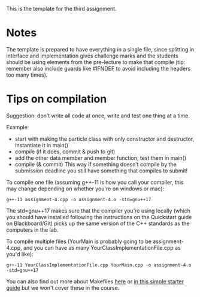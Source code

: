 This is the template for the third assignment. 

# Notes

The template is prepared to have everything in a single file, since splitting in interface and implementation gives challenge marks and the students should be using elements from the pre-lecture to make that compile (tip: remember also include guards like #IFNDEF to avoid including the headers too many times). 

# Tips on compilation 

Suggestion: don’t write all code at once, write and test one thing at a time. 

Example:  
   * start with making the particle class with only constructor and destructor, instantiate it in main()
   * compile (if it does, commit & push to git)
   * add the other data member and member function, test them in main() 
   * compile (& commit)
This way if something doesn’t compile by the submission deadline you still have something that compiles to submit!

To compile one file (assuming g++-11 is how you call your compiler, this may change depending on whether you're on windows or mac): 

`g++-11 assignment-4.cpp -o assignment-4.o -std=gnu++17`

The std=gnu++17 makes sure that the compiler you're using locally (which you should have installed following the instructions on the Quickstart guide on Blackboard/Git) picks up the same version of the C++ standards as the computers in the lab.

To compile multiple files (YourMain is probably going to be assignment-4.cpp, and you can have as many YourClassImplementationFile.cpp as you'd like): 

`g++-11 YourClassImplementationFile.cpp YourMain.cpp -o assignment-4.o -std=gnu++17`

You can also find out more about Makefiles [here](https://www.gnu.org/software/make/manual/html_node/Introduction.html) or [in this simple starter guide](https://www.cs.colby.edu/maxwell/courses/tutorials/maketutor/) but we won't cover these in the course.
